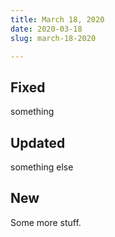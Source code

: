 ```yaml
---
title: March 18, 2020
date: 2020-03-18
slug: march-18-2020

---
```

## Fixed

something

## Updated

something else

## New

Some more stuff.